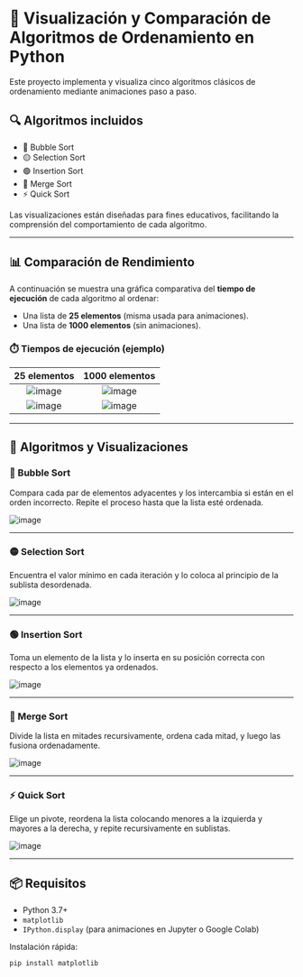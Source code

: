 # 🧮 Visualización y Comparación de Algoritmos de Ordenamiento en Python

Este proyecto implementa y visualiza cinco algoritmos clásicos de ordenamiento mediante animaciones paso a paso.

## 🔍 Algoritmos incluidos

- 🧼 Bubble Sort
- 🟡 Selection Sort
- 🟢 Insertion Sort
- 🔀 Merge Sort
- ⚡ Quick Sort

Las visualizaciones están diseñadas para fines educativos, facilitando la comprensión del comportamiento de cada algoritmo.

---

## 📊 Comparación de Rendimiento

A continuación se muestra una gráfica comparativa del **tiempo de ejecución** de cada algoritmo al ordenar:

- Una lista de **25 elementos** (misma usada para animaciones).
- Una lista de **1000 elementos** (sin animaciones).

### ⏱️ Tiempos de ejecución (ejemplo)

| 25 elementos | 1000 elementos |
|--------------|----------------|
|<div align="center"> ![image](https://github.com/user-attachments/assets/708d97f4-c20b-481a-8e56-c10f1fe6de16) | <div align="center"> ![image](https://github.com/user-attachments/assets/4ef4a3a0-feea-42ed-ba6a-75ff413ec034) |
|<div align="center"> ![image](https://github.com/user-attachments/assets/fc4f558c-cc5a-47fc-9b88-b6222a3f6a36) |  <div align="center"> ![image](https://github.com/user-attachments/assets/3c84451a-ca2a-4132-a2cf-1b622496ad80) |

---

## 🔢 Algoritmos y Visualizaciones

### 🧼 Bubble Sort

Compara cada par de elementos adyacentes y los intercambia si están en el orden incorrecto. Repite el proceso hasta que la lista esté ordenada.

![image](https://github.com/user-attachments/assets/bb5e93a8-59d7-49d5-8963-6aee30a0da7b)

---

### 🟡 Selection Sort

Encuentra el valor mínimo en cada iteración y lo coloca al principio de la sublista desordenada.

![image](https://github.com/user-attachments/assets/b8567959-126d-458f-b020-b36285842e22)

---

### 🟢 Insertion Sort

Toma un elemento de la lista y lo inserta en su posición correcta con respecto a los elementos ya ordenados.

![image](https://github.com/user-attachments/assets/aaeebd62-66e8-4feb-81d2-662eea64ad13)

---

### 🔀 Merge Sort

Divide la lista en mitades recursivamente, ordena cada mitad, y luego las fusiona ordenadamente.

![image](https://github.com/user-attachments/assets/e73f58e7-6bf3-40a6-820a-7260e8bc3394)

---

### ⚡ Quick Sort

Elige un pivote, reordena la lista colocando menores a la izquierda y mayores a la derecha, y repite recursivamente en sublistas.

![image](https://github.com/user-attachments/assets/27757dbe-ccea-43ff-aa5c-e55f48f128e9)

---

## 📦 Requisitos

- Python 3.7+
- `matplotlib`
- `IPython.display` (para animaciones en Jupyter o Google Colab)

Instalación rápida:
```bash
pip install matplotlib
